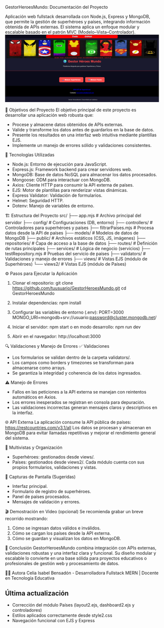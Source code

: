 GestorHeroesMundo: Documentación del Proyecto

Aplicación web fullstack desarrollada con Node.js, Express y MongoDB, que permite la gestión de superhéroes y países, integrando información obtenida de APIs externas. 
El sistema aplica un enfoque modular y escalable basado en el patrón MVC (Modelo–Vista–Controlador).
![Vista previa del proyecto](src/public/vistaprevia.png)

🎯 Objetivos del Proyecto
El objetivo principal de este proyecto es desarrollar una aplicación web robusta que:
- Procese y almacene datos obtenidos de APIs externas.
- Valide y transforme los datos antes de guardarlos en la base de datos.
- Presente los resultados en una interfaz web intuitiva mediante plantillas EJS.
- Implemente un manejo de errores sólido y validaciones consistentes.

🧠 Tecnologías Utilizadas
- Node.js: Entorno de ejecución para JavaScript.
- Express.js: Framework backend para crear servidores web.
- MongoDB: Base de datos NoSQL para almacenar los datos procesados.
- Mongoose: ODM para interactuar con MongoDB.
- Axios: Cliente HTTP para consumir la API externa de países.
- EJS: Motor de plantillas para renderizar vistas dinámicas.
- Express Validator: Validación de formularios.
- Helmet: Seguridad HTTP.
- Dotenv: Manejo de variables de entorno.

🏗️ Estructura del Proyecto
src/
 ├── app.mjs                # Archivo principal del servidor
 ├── config/                # Configuraciones (DB, entorno)
 ├── controllers/           # Controladores para superhéroes y países
 ├── filtrarPaises.mjs      # Procesa datos desde la API de países
 ├── models/                # Modelos de datos de MongoDB
 ├── public/                # Archivos estáticos (CSS, JS, imágenes)
 ├── repositories/          # Capa de acceso a la base de datos
 ├── routes/                # Definición de rutas principales
 ├── services/              # Lógica de negocio (servicios)
 ├── testRepository.mjs     # Pruebas del servicio de países
 ├── validators/            # Validaciones y manejo de errores
 ├── views/                 # Vistas EJS (módulo de Superhéroes)
 └── views2/                # Vistas EJS (módulo de Países)

⚙️ Pasos para Ejecutar la Aplicación
1. Clonar el repositorio:
   git clone https://github.com/tuusuario/GestorHeroesMundo.git
   cd GestorHeroesMundo

2. Instalar dependencias:
   npm install

3. Configurar las variables de entorno (.env):
   PORT=3000
   MONGO_URI=mongodb+srv://usuario:password@cluster.mongodb.net/

4. Iniciar el servidor:
   npm start
   o en modo desarrollo:
   npm run dev

5. Abrir en el navegador: http://localhost:3000

🔍 Validaciones y Manejo de Errores
✅ Validaciones
- Los formularios se validan dentro de la carpeta validators/.
- Los campos como borders y timezones se transforman para almacenarse como arrays.
- Se garantiza la integridad y coherencia de los datos ingresados.

⚠️ Manejo de Errores
- Fallos en las peticiones a la API externa se manejan con reintentos automáticos en Axios.
- Los errores inesperados se registran en consola para depuración.
- Las validaciones incorrectas generan mensajes claros y descriptivos en la interfaz.

🌐 API Externa
La aplicación consume la API pública de países: https://restcountries.com/v3.1/all
Los datos se procesan y almacenan en MongoDB para evitar llamadas repetitivas y mejorar el rendimiento general del sistema.

🧩 Multivistas y Organización
- Superhéroes: gestionados desde views/.
- Países: gestionados desde views2/.
Cada módulo cuenta con sus propios formularios, validaciones y vistas.

📸 Capturas de Pantalla (Sugeridas)
- Interfaz principal.
- Formulario de registro de superhéroes.
- Panel de países procesados.
- Mensajes de validación y errores.

🎬 Demostración en Video (opcional)
Se recomienda grabar un breve recorrido mostrando:
1. Cómo se ingresan datos válidos e inválidos.
2. Cómo se cargan los países desde la API externa.
3. Cómo se guardan y visualizan los datos en MongoDB.

🧾 Conclusión
GestorHeroesMundo combina integración con APIs externas, validaciones robustas y una interfaz clara y funcional. 
Su diseño modular y escalable lo convierte en una base sólida para proyectos educativos o profesionales de gestión web y procesamiento de datos.

👩‍💻 Autora
Celia Isabel Bensadón - Desarrolladora Fullstack MERN | Docente en Tecnología Educativa  

## Última actualización
- Corrección del módulo Países (layout2.ejs, dashboard2.ejs y controladores)
- Estilos aplicados correctamente desde style2.css
- Navegación funcional con EJS y Express


